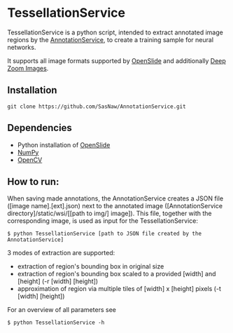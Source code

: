 # TessellationService
TessellationService is a python script, intended to extract annotated image regions by the [AnnotationService](https://github.com/SasNaw/AnnotationService), to create a training sample for neural networks.

It supports all image formats supported by [OpenSlide](http://openslide.org/) and additionally [Deep Zoom Images](https://msdn.microsoft.com/en-us/library/cc645077(v=vs.95).aspx).

## Installation
    git clone https://github.com/SasNaw/AnnotationService.git

## Dependencies
- Python installation of [OpenSlide](http://openslide.org/download/)
- [NumPy](http://www.scipy.org/scipylib/download.html)
- [OpenCV](http://docs.opencv.org/2.4/index.html)

## How to run:
When saving made annotations, the AnnotationService creates a JSON file ([image name].[ext].json) next to the annotated image ([AnnotationService directory]/static/wsi/[[path to img/] image]). This file, together with the corresponding image, is used as input for the TessellationService:

	$ python TessellationService [path to JSON file created by the AnnotationService]
	
3 modes of extraction are supported:
* extraction of region's bounding box in original size
* extraction of region's bounding box scaled to a provided [width] and [height] (-r [width] [height])
* approximation of region via multiple tiles of [width] x [height] pixels (-t [width] [height])

For an overview of all parameters see

	$ python TessellationService -h
